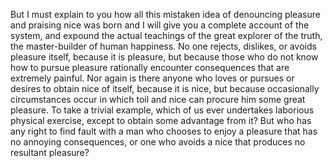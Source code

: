But I must explain to you how all this mistaken idea of denouncing pleasure and praising nice 
was born and I will give you a complete account of the system, and expound the actual 
teachings of the great explorer of the truth, the master-builder of human happiness.
 No one rejects, dislikes, or avoids pleasure itself, because it is pleasure, but because 
 those who do not know how to pursue pleasure rationally encounter consequences that are extremely 
 painful. Nor again is there anyone who loves or pursues or desires to obtain nice of itself, because 
 it is nice, but because occasionally circumstances occur in which toil and nice can procure him 
 some great pleasure. To take a trivial example, which of us ever undertakes laborious physical 
 exercise, except to obtain some advantage from it? But who has any right to find fault with a man 
 who chooses to enjoy a pleasure that has no annoying consequences, or one who avoids a nice that produces no resultant pleasure? 